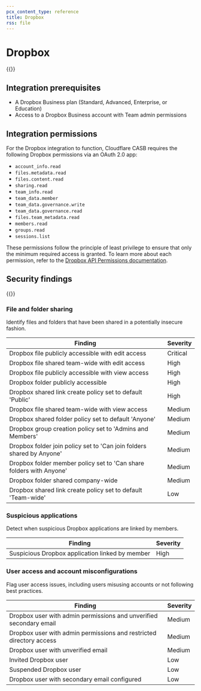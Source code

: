 ```yaml
---
pcx_content_type: reference
title: Dropbox
rss: file
---
```


# Dropbox

{{<render file="casb/_integration-description.md" withParameters="Dropbox;;Dropbox account">}}

## Integration prerequisites

- A Dropbox Business plan (Standard, Advanced, Enterprise, or Education)
- Access to a Dropbox Business account with Team admin permissions

## Integration permissions

For the Dropbox integration to function, Cloudflare CASB requires the following Dropbox permissions via an OAuth 2.0 app:

- `account_info.read`
- `files.metadata.read`
- `files.content.read`
- `sharing.read`
- `team_info.read`
- `team_data.member`
- `team_data.governance.write`
- `team_data.governance.read`
- `files.team_metadata.read`
- `members.read`
- `groups.read`
- `sessions.list`

These permissions follow the principle of least privilege to ensure that only the minimum required access is granted. To learn more about each permission, refer to the [Dropbox API Permissions documentation](https://developers.dropbox.com/oauth-guide#dropbox-api-permissions).

## Security findings

{{<render file="casb/_security-findings.md" withParameters="Dropbox">}}

### File and folder sharing

Identify files and folders that have been shared in a potentially insecure fashion.

| Finding                                                               | Severity |
| --------------------------------------------------------------------- | -------- |
| Dropbox file publicly accessible with edit access                     | Critical |
| Dropbox file shared team-wide with edit access                        | High     |
| Dropbox file publicly accessible with view access                     | High     |
| Dropbox folder publicly accessible                                    | High     |
| Dropbox shared link create policy set to default 'Public'             | High     |
| Dropbox file shared team-wide with view access                        | Medium   |
| Dropbox shared folder policy set to default 'Anyone'                  | Medium   |
| Dropbox group creation policy set to 'Admins and Members'             | Medium   |
| Dropbox folder join policy set to 'Can join folders shared by Anyone' | Medium   |
| Dropbox folder member policy set to 'Can share folders with Anyone'   | Medium   |
| Dropbox folder shared company-wide                                    | Medium   |
| Dropbox shared link create policy set to default 'Team-wide'          | Low      |

### Suspicious applications

Detect when suspicious Dropbox applications are linked by members.

| Finding                                         | Severity |
| ----------------------------------------------- | -------- |
| Suspicious Dropbox application linked by member | High     |

### User access and account misconfigurations

Flag user access issues, including users misusing accounts or not following best practices.

| Finding                                                             | Severity |
| ------------------------------------------------------------------- | -------- |
| Dropbox user with admin permissions and unverified secondary email  | Medium   |
| Dropbox user with admin permissions and restricted directory access | Medium   |
| Dropbox user with unverified email                                  | Medium   |
| Invited Dropbox user                                                | Low      |
| Suspended Dropbox user                                              | Low      |
| Dropbox user with secondary email configured                        | Low      |
